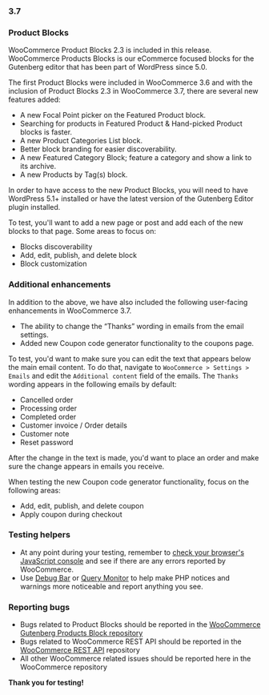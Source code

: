 ### 3.7

### Product Blocks

WooCommerce Product Blocks 2.3 is included in this release. WooCommerce Products Blocks is our eCommerce focused blocks for the Gutenberg editor that has been part of WordPress since 5.0.

The first Product Blocks were included in WooCommerce 3.6 and with the inclusion of Product Blocks 2.3 in WooCommerce 3.7, there are several new features added:

- A new Focal Point picker on the Featured Product block.
- Searching for products in Featured Product & Hand-picked Product blocks is faster.
- A new Product Categories List block.
- Better block branding for easier discoverability.
- A new Featured Category Block; feature a category and show a link to its archive.
- A new Products by Tag(s) block.

In order to have access to the new Product Blocks, you will need to have WordPress 5.1+ installed or have the latest version of the Gutenberg Editor plugin installed.

To test, you'll want to add a new page or post and add each of the new blocks to that page. Some areas to focus on:

- Blocks discoverability
- Add, edit, publish, and delete block
- Block customization

### Additional enhancements

In addition to the above, we have also included the following user-facing enhancements in WooCommerce 3.7.

- The ability to change the “Thanks” wording in emails from the email settings.
- Added new Coupon code generator functionality to the coupons page.

To test, you'd want to make sure you can edit the text that appears below the main email content. To do that, navigate to `WooCommerce > Settings > Emails` and edit the `Additional content` field of the emails. The `Thanks` wording appears in the following emails by default:

- Cancelled order
- Processing order
- Completed order
- Customer invoice / Order details
- Customer note
- Reset password

After the change in the text is made, you'd want to place an order and make sure the change appears in emails you receive. 

When testing the new Coupon code generator functionality, focus on the following areas:

- Add, edit, publish, and delete coupon
- Apply coupon during checkout

### Testing helpers

- At any point during your testing, remember to [check your browser's JavaScript console](https://codex.wordpress.org/Using_Your_Browser_to_Diagnose_JavaScript_Errors#Step_3:_Diagnosis) and see if there are any errors reported by WooCommerce.
- Use [Debug Bar](https://wordpress.org/plugins/enable-wp-debug-from-admin-dashboard/) or [Query Monitor](https://en-gb.wordpress.org/plugins/query-monitor/) to help make PHP notices and warnings more noticeable and report anything you see.

### Reporting bugs

- Bugs related to Product Blocks should be reported in the [WooCommerce Gutenberg Products Block repository](https://github.com/woocommerce/woocommerce-gutenberg-products-block)
- Bugs related to WooCommerce REST API should be reported in the [WooCommerce REST API](https://github.com/woocommerce/woocommerce-rest-api) repository
- All other WooCommerce related issues should be reported here in the WooCommerce repository

**Thank you for testing!**


